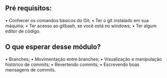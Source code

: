 ## Pré requisitos:

• Conhecer os comandos básicos do Git;
• Ter o git instalado em sua máquina;
• Ter acesso ao gitbash, se você está no windows;
• Ter algum editor de código.

## O que esperar desse módulo?

• Branches;
• Movimentação entre branches;
• Visualização e manipulação histórico de commits;
• Revertendo commits;
• Escrevendo boas mensagens de commits.